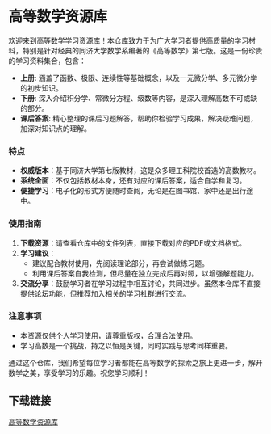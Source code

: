 # 高等数学资源库

欢迎来到高等数学学习资源库！本仓库致力于为广大学习者提供高质量的学习材料，特别是针对经典的同济大学数学系编著的《高等数学》第七版。这是一份珍贵的学习资料集合，包含：

- **上册**: 涵盖了函数、极限、连续性等基础概念，以及一元微分学、多元微分学的初步知识。
- **下册**: 深入介绍积分学、常微分方程、级数等内容，是深入理解高数不可或缺的部分。
- **课后答案**: 精心整理的课后习题解答，帮助你检验学习成果，解决疑难问题，加深对知识点的理解。

### 特点

- **权威版本**：基于同济大学第七版教材，这是众多理工科院校首选的高数教材。
- **系统全面**：不仅包括教材本身，还有对应的课后答案，适合自学和复习。
- **便捷学习**：电子化的形式方便随时查阅，无论是在图书馆、家中还是出行途中。
  
### 使用指南

1. **下载资源**：请查看仓库中的文件列表，直接下载对应的PDF或文档格式。
2. **学习建议**：
   - 建议配合教材使用，先阅读理论部分，再尝试做练习题。
   - 利用课后答案自我检测，但尽量在独立完成后再对照，以增强解题能力。
3. **交流分享**：鼓励学习者在学习过程中相互讨论，共同进步。虽然本仓库不直接提供论坛功能，但推荐加入相关的学习社群进行交流。

### 注意事项

- 本资源仅供个人学习使用，请尊重版权，合理合法使用。
- 学习高数是一个挑战，持之以恒是关键，同时实践与思考同样重要。

通过这个仓库，我们希望每位学习者都能在高等数学的探索之旅上更进一步，解开数学之美，享受学习的乐趣。祝您学习顺利！

## 下载链接

[高等数学资源库](https://pan.quark.cn/s/7e51ccddf4c4)